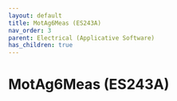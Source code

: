 ```yaml
---
layout: default
title: MotAg6Meas (ES243A)
nav_order: 3
parent: Electrical (Applicative Software)
has_children: true
---
```

# MotAg6Meas (ES243A)
